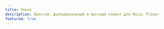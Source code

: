 ```yaml
---
title: Ymuse
description: Простой, функциональный и быстрый клиент для Music Player Daemon.
featured: true
---
```

